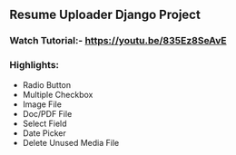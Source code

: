 ## Resume Uploader Django Project
### Watch Tutorial:- https://youtu.be/835Ez8SeAvE


### Highlights:
* Radio Button
* Multiple Checkbox
* Image File
* Doc/PDF File
* Select Field
* Date Picker
* Delete Unused Media File
